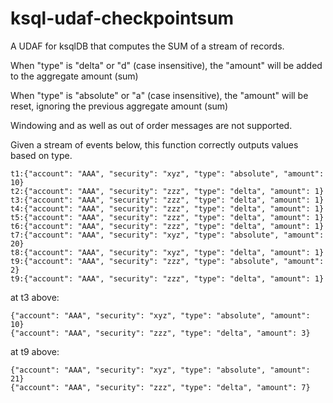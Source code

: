 # ksql-udaf-checkpointsum
A UDAF for ksqlDB that computes the SUM of a stream of records.

When "type" is "delta" or "d" (case insensitive), the "amount" will be added to the aggregate amount (sum)

When "type" is "absolute" or "a" (case insensitive), the "amount" will be reset, ignoring the previous aggregate amount (sum)

Windowing and as well as out of order messages are not supported.

Given a stream of events below, this function correctly outputs  values based on type. 
```$xslt
t1:{"account": "AAA", "security": "xyz", "type": "absolute", "amount": 10}
t2:{"account": "AAA", "security": "zzz", "type": "delta", "amount": 1}
t3:{"account": "AAA", "security": "zzz", "type": "delta", "amount": 1}
t4:{"account": "AAA", "security": "zzz", "type": "delta", "amount": 1}
t5:{"account": "AAA", "security": "zzz", "type": "delta", "amount": 1}
t6:{"account": "AAA", "security": "zzz", "type": "delta", "amount": 1}
t7:{"account": "AAA", "security": "xyz", "type": "absolute", "amount": 20}
t8:{"account": "AAA", "security": "xyz", "type": "delta", "amount": 1}
t9:{"account": "AAA", "security": "zzz", "type": "absolute", "amount": 2}
t9:{"account": "AAA", "security": "zzz", "type": "delta", "amount": 1}

```

at t3 above:
```$xslt
{"account": "AAA", "security": "xyz", "type": "absolute", "amount": 10}
{"account": "AAA", "security": "zzz", "type": "delta", "amount": 3}
```

at t9 above:
```$xslt
{"account": "AAA", "security": "xyz", "type": "absolute", "amount": 21}
{"account": "AAA", "security": "zzz", "type": "delta", "amount": 7}
```
